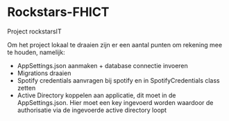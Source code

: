 # Rockstars-FHICT
Project rockstarsIT

Om het project lokaal te draaien zijn er een aantal punten om rekening mee te houden, namelijk:
- AppSettings.json aanmaken + database connectie invoeren
- Migrations draaien
- Spotify credentials aanvragen bij spotify en in SpotifyCredentials class zetten
- Active Directory koppelen aan applicatie, dit moet in de AppSettings.json. Hier moet een key ingevoerd worden waardoor de authorisatie via de ingevoerde
active directory loopt


